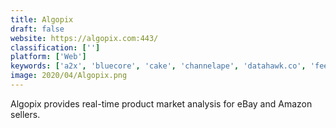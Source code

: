 ```yaml
---
title: Algopix
draft: false 
website: https://algopix.com:443/
classification: ['']
platform: ['Web']
keywords: ['a2x', 'bluecore', 'cake', 'channelape', 'datahawk.co', 'feedvisor', 'helium', 'jungle_scout', 'magento_business_intelligence', 'metrilo', 'owox_bi', 'repricerexpress', 'reviewbox', 'scope', 'sellerapp', 'sellerexpress', 'sellics', 'viral_launch', 'woopra']
image: 2020/04/Algopix.png
---
```

Algopix provides real-time product market analysis for eBay and Amazon sellers.